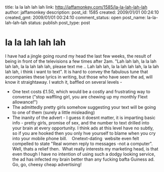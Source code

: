 title: la la lah lah lah
link: http://jaffamonkey.com/1585/la-la-lah-lah-lah
author: jaffamonkey
description: 
post_id: 1585
created: 2009/01/01 00:24:10
created_gmt: 2009/01/01 00:24:10
comment_status: open
post_name: la-la-lah-lah-lah
status: publish
post_type: post

# la la lah lah lah

I have had a jingle going round my head the last few weeks, the result of being in front of the televisions a few times after 2am. "Lah lah lah, la la lah lah lah, la la lah lah lah, please text me .. Lah lah lah, la la lah lah lah, la la lah lah lah, i think i want to text". It is hard to convey the fabulous tune that accompanies these lyrics in writing, but those who have seen the ad, will know it straightaway. I watch it, baffled on several levels - 

  * One text costs £1.50, which would be a costly and frustrating way to converse ("stop waffling girl, you are chewing up my monthly Flext allowance!")
  * The admittedly pretty girls somehow suggesting your text will be going to one of them (surely a little misleading)
  * The inanity of the advert - I guess it doesnt matter, it is imparting basic info - pretty girls, promise of sex, and the number to text drilled into your brain at every opportunity.
I think ads at this level have no subtly, so if you are hooked then you only hve yourself to blame when you cry into your mobile phone bill.    Onetext-dating  website even felt compelled to state "Real women reply to messages -not a computer".  Well, thats a relief then.  What really interests my marketing head, is that even though I have no intention of using such a dodgy looking service, the ad has infected my brain better than any fucking bafta Guiness ad.  Go, go, cheesy cheap advertising!